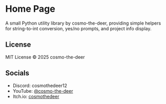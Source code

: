 # Home Page

A small Python utility library by cosmo-the-deer, providing simple helpers for string-to-int conversion, yes/no prompts, and project info display.

## License

MIT License © 2025 cosmo-the-deer

## Socials

- Discord: cosmothedeer12
- YouTube: [@cosmo-the-deer](https://youtube.com/@cosmo-the-deer)
- Itch.io: [cosmothedeer](https://cosmothedeer.itch.io)
